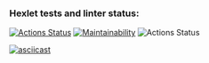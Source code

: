 ### Hexlet tests and linter status:
[![Actions Status](https://github.com/ZorenkoElena/frontend-project-lvl1/workflows/hexlet-check/badge.svg)](https://github.com/ZorenkoElena/frontend-project-lvl1/actions)
[![Maintainability](https://api.codeclimate.com/v1/badges/7c08c1438e484136a38a/maintainability)](https://codeclimate.com/github/ZorenkoElena/frontend-project-lvl1/maintainability)
![Actions Status](https://github.com/ZorenkoElena/frontend-project-lvl1/actions/workflows/linter-status.yml/badge.svg)

[![asciicast](https://asciinema.org/a/Y6ohVbpz3M77eY3UDnDgNfKVx.svg)](https://asciinema.org/a/Y6ohVbpz3M77eY3UDnDgNfKVx)
